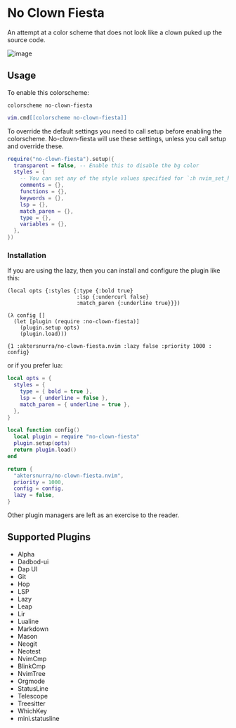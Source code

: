 # No Clown Fiesta

An attempt at a color scheme that does not look like a clown puked up the source code.

![image](https://gustafrydholm.xyz/images/no-clown-fiesta.png)

## Usage

To enable this colorscheme:

```vim
colorscheme no-clown-fiesta
```

```lua
vim.cmd[[colorscheme no-clown-fiesta]]
```

To override the default settings you need to call setup before enabling the
colorscheme. No-clown-fiesta will use these settings, unless you call setup
and override these.

```lua
require("no-clown-fiesta").setup({
  transparent = false, -- Enable this to disable the bg color
  styles = {
    -- You can set any of the style values specified for `:h nvim_set_hl`
    comments = {},
    functions = {},
    keywords = {},
    lsp = {},
    match_paren = {},
    type = {},
    variables = {},
  },
})
```

### Installation

If you are using the lazy, then you can install and configure the plugin like this:

```fnl
(local opts {:styles {:type {:bold true}
                      :lsp {:undercurl false}
                      :match_paren {:underline true}}})

(λ config []
  (let [plugin (require :no-clown-fiesta)]
    (plugin.setup opts)
    (plugin.load)))

{1 :aktersnurra/no-clown-fiesta.nvim :lazy false :priority 1000 : config}
```

or if you prefer lua:

```lua
local opts = {
  styles = {
    type = { bold = true },
    lsp = { underline = false },
    match_paren = { underline = true },
  },
}

local function config()
  local plugin = require "no-clown-fiesta"
  plugin.setup(opts)
  return plugin.load()
end

return {
  "aktersnurra/no-clown-fiesta.nvim",
  priority = 1000,
  config = config,
  lazy = false,
}
```

Other plugin managers are left as an exercise to the reader.

## Supported Plugins

- Alpha
- Dadbod-ui
- Dap UI
- Git
- Hop
- LSP
- Lazy
- Leap
- Lir
- Lualine
- Markdown
- Mason
- Neogit
- Neotest
- NvimCmp
- BlinkCmp
- NvimTree
- Orgmode
- StatusLine
- Telescope
- Treesitter
- WhichKey
- mini.statusline
